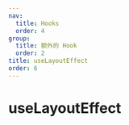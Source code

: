 ```yaml
---
nav:
  title: Hooks
  order: 4
group:
  title: 额外的 Hook
  order: 2
title: useLayoutEffect
order: 6
---
```


# useLayoutEffect